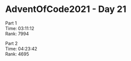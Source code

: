 # AdventOfCode2021 - Day 21  
  
Part 1  
Time: 03:11:12         
Rank: 7994                      

Part 2  
Time: 04:23:42            
Rank: 4695            
  